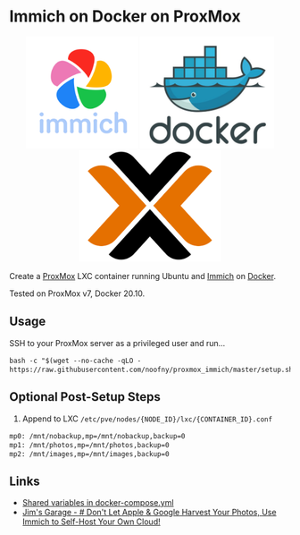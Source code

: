# Immich on Docker on ProxMox

<p align="center">
    <img height="200" alt="Immich Logo" src="img/logo_immich.svg">
    <img height="200" alt="Docker Logo" src="img/logo_docker.png">
    <img height="200" alt="ProxMox Logo" src="img/logo_proxmox.png">
</p>

Create a [ProxMox](https://www.proxmox.com/en/) LXC container running Ubuntu and [Immich](https://immich.app/) on [Docker](https://www.docker.com/).

Tested on ProxMox v7, Docker 20.10.

## Usage

SSH to your ProxMox server as a privileged user and run...

```shell
bash -c "$(wget --no-cache -qLO - https://raw.githubusercontent.com/noofny/proxmox_immich/master/setup.sh)"
```

## Optional Post-Setup Steps

1. Append to LXC `/etc/pve/nodes/{NODE_ID}/lxc/{CONTAINER_ID}.conf`

```text
mp0: /mnt/nobackup,mp=/mnt/nobackup,backup=0
mp1: /mnt/photos,mp=/mnt/photos,backup=0
mp2: /mnt/images,mp=/mnt/images,backup=0
```

## Links

- [Shared variables in docker-compose.yml](https://rosengren.me/blog/shared-variables-in-docker-compose/)
- [Jim's Garage - # Don't Let Apple & Google Harvest Your Photos, Use Immich to Self-Host Your Own Cloud!](https://www.youtube.com/watch?v=URJiQb8PwWo)
